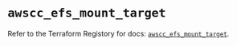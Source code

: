 # `awscc_efs_mount_target`

Refer to the Terraform Registory for docs: [`awscc_efs_mount_target`](https://registry.terraform.io/providers/hashicorp/awscc/0.70.0/docs/resources/efs_mount_target).
